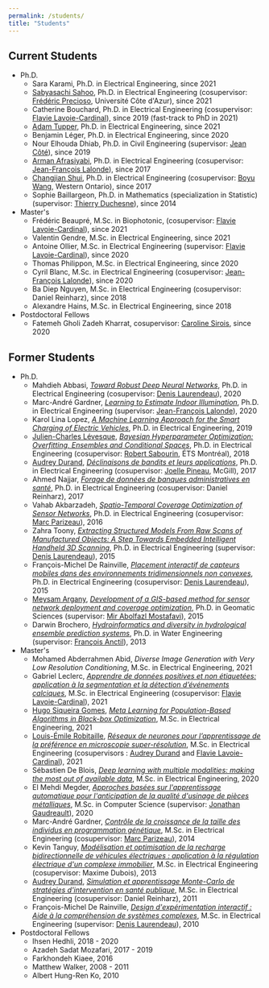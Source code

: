 ```yaml
---
permalink: /students/
title: "Students"
---
```


## Current Students 

- Ph.D.
    - Sara Karami, Ph.D. in Electrical Engineering, since 2021
    - [Sabyasachi Sahoo](https://sabyasachis.github.io/), Ph.D. in Electrical Engineering (cosupervisor: [Frédéric Precioso](https://www.i3s.unice.fr/~precioso/), Université Côte d'Azur), since 2021
    - Catherine Bouchard, Ph.D. in Electrical Engineering (cosupervisor: [Flavie Lavoie-Cardinal](https://cervo.ulaval.ca/fr/flavie-lavoie-cardinal)), since 2019 (fast-track to PhD in 2021)
    - [Adam Tupper](https://www.adamtupper.nz/), Ph.D. in Electrical Engineering, since 2021
    - Benjamin Léger, Ph.D. in Electrical Engineering, since 2020
    - Nour Elhouda Dhiab, Ph.D. in Civil Engineering (supervisor: [Jean Côté](https://www.gci.ulaval.ca/departement-et-professeurs/professeurs-et-personnel/professeurs/fiche/show/cote-jean/)), since 2019
    - [Arman Afrasiyabi](https://armanafrasiyabi.github.io/), Ph.D. in Electrical Engineering (cosupervisor: [Jean-François Lalonde](http://vision.gel.ulaval.ca/~jflalonde/)), since 2017
    - [Changjian Shui](https://cjshui.github.io/), Ph.D. in Electrical Engineering (cosupervisor: [Boyu Wang](https://sites.google.com/site/borriewang/), Western Ontario), since 2017
    - Sophie Baillargeon, Ph.D. in Mathematics (specialization in Statistic) (supervisor: [Thierry Duchesne](https://www.mat.ulaval.ca/departement-et-professeurs/direction-personnel-et-etudiants/professeurs/fiche-de-professeur/show/duchesne-thierry/)), since 2014
- Master's
    - Frédéric Beaupré, M.Sc. in Biophotonic, (cosupervisor: [Flavie Lavoie-Cardinal](https://cervo.ulaval.ca/fr/flavie-lavoie-cardinal)), since 2021
    - Valentin Gendre, M.Sc. in Electrical Engineering, since 2021
    - Antoine Ollier, M.Sc. in Electrical Engineering (supervisor: [Flavie Lavoie-Cardinal](https://cervo.ulaval.ca/fr/flavie-lavoie-cardinal)), since 2020
    - Thomas Philippon, M.Sc. in Electrical Engineering, since 2020
    - Cyril Blanc, M.Sc. in Electrical Engineering (cosupervisor: [Jean-François Lalonde](http://vision.gel.ulaval.ca/~jflalonde/)), since 2020
    - Ba Diep Nguyen, M.Sc. in Electrical Engineering (cosupervisor: Daniel Reinharz), since 2018
    - Alexandre Hains, M.Sc. in Electrical Engineering, since 2018
- Postdoctoral Fellows
    - Fatemeh Gholi Zadeh Kharrat, cosupervisor: [Caroline Sirois](http://www.crchudequebec.ulaval.ca/recherche/chercheurs/caroline-sirois/), since 2020


## Former Students

- Ph.D.
    - Mahdieh Abbasi, [*Toward Robust Deep Neural Networks*](http://hdl.handle.net/20.500.11794/67766), Ph.D. in Electrical Engineering (cosupervisor: [Denis Laurendeau](https://www.gelgif.ulaval.ca/departement-et-professeurs/personnel-et-professeurs/professeurs/fiche/show/laurendeau-denis/)), 2020
    - Marc-André Gardner, [*Learning to Estimate Indoor Illumination*](http://hdl.handle.net/20.500.11794/67302), Ph.D. in Electrical Engineering (supervisor: [Jean-François Lalonde](http://vision.gel.ulaval.ca/~jflalonde/)), 2020
    - Karol Lina Lopez, [*A Machine Learning Approach for the Smart Charging of Electric Vehicles*](http://hdl.handle.net/20.500.11794/34741), Ph.D. in Electrical Engineering, 2019
    - [Julien-Charles Lévesque](https://sites.google.com/site/levesquejc/home), [*Bayesian Hyperparameter Optimization: Overfitting, Ensembles and Conditional Spaces*](http://hdl.handle.net/20.500.11794/28364), Ph.D. in Electrical Engineering (cosupervisor: [Robert Sabourin](http://profs.etsmtl.ca/rsabourin/), ÉTS Montréal), 2018
    - [Audrey Durand](https://audurand.wordpress.com/), [*Déclinaisons de bandits et leurs applications*](http://hdl.handle.net/20.500.11794/28250), Ph.D. in Electrical Engineering (cosupervisor: [Joelle Pineau](https://www.cs.mcgill.ca/~jpineau/), McGill), 2017
    - Ahmed Najjar, [*Forage de données de banques administratives en santé*](http://hdl.handle.net/20.500.11794/28162), Ph.D. in Electrical Engineering (cosupervisor: Daniel Reinharz), 2017
    - Vahab Akbarzadeh, [*Spatio-Temporal Coverage Optimization of Sensor Networks*](http://hdl.handle.net/20.500.11794/27065), Ph.D. in Electrical Engineering (cosupervisor: [Marc Parizeau](https://www.gelgif.ulaval.ca/departement-et-professeurs/personnel-et-professeurs/professeurs/fiche/show/parizeau-marc/)), 2016
    - Zahra Toony, [*Extracting Structured Models From Raw Scans of Manufactured Objects: A Step Towards Embedded Intelligent Handheld 3D Scanning*](http://hdl.handle.net/20.500.11794/26270), Ph.D. in Electrical Engineering (supervisor: [Denis Laurendeau](https://www.gelgif.ulaval.ca/departement-et-professeurs/personnel-et-professeurs/professeurs/fiche/show/laurendeau-denis/)), 2015
    - François-Michel De Rainville, [*Placement interactif de capteurs mobiles dans des environnements tridimensionnels non convexes*](http://hdl.handle.net/20.500.11794/25896), Ph.D. in Electrical Engineering (cosupervisor: [Denis Laurendeau](https://www.gelgif.ulaval.ca/departement-et-professeurs/personnel-et-professeurs/professeurs/fiche/show/laurendeau-denis/)), 2015
    - [Meysam Argany](https://profile.ut.ac.ir/en/~argany), [*Development of a GIS-based method for sensor network deployment and coverage optimization*](http://hdl.handle.net/20.500.11794/25829), Ph.D. in Geomatic Sciences (supervisor: [Mir Abolfazl Mostafavi](https://www.scg.ulaval.ca/mir-abolfazl-mostafavi)), 2015
    - Darwin Brochero, [*Hydroinformatics and diversity in hydrological ensemble prediction systems*](http://hdl.handle.net/20.500.11794/24547), Ph.D. in Water Engineering (supervisor: [François Anctil](https://www.gci.ulaval.ca/departement-et-professeurs/professeurs-et-personnel/professeurs/fiche/show/anctil-francois/)), 2013
- Master's
    - Mohamed Abderrahmen Abid, *Diverse Image Generation with Very Low Resolution Conditioning*, M.Sc. in Electrical Engineering, 2021
    - Gabriel Leclerc, [*Apprendre de données positives et non étiquetées: application à la segmentation et la détection d’événements calciques*](http://hdl.handle.net/20.500.11794/69813), M.Sc. in Electrical Engineering (cosupervisor: [Flavie Lavoie-Cardinal](https://cervo.ulaval.ca/fr/flavie-lavoie-cardinal)), 2021
    - [Hugo Siqueira Gomes](https://hugodovs.github.io/), [*Meta Learning for Population-Based Algorithms in Black-box Optimization*](http://hdl.handle.net/20.500.11794/68764), M.Sc. in Electrical Engineering, 2021
    - [Louis-Émile Robitaille](https://l3robot.github.io/), [*Réseaux de neurones pour l’apprentissage de la préférence en microscopie super-résolution*](http://hdl.handle.net/20.500.11794/68744), M.Sc. in Electrical Engineering (cosupervisors : [Audrey Durand](https://audurand.wordpress.com/) and [Flavie Lavoie-Cardinal](https://cervo.ulaval.ca/fr/flavie-lavoie-cardinal)), 2021
    - Sébastien De Blois, [*Deep learning with multiple modalities: making the most out of available data*](http://hdl.handle.net/20.500.11794/67130), M.Sc. in Electrical Engineering, 2020
    - El Mehdi Megder, [*Approches basées sur l'apprentissage automatique pour l'anticipation de la qualité d'usinage de pièces métalliques*](http://hdl.handle.net/20.500.11794/40345), M.Sc. in Computer Science (supervisor: [Jonathan Gaudreault](https://www.ift.ulaval.ca/departement-et-professeurs/professeurs-et-personnel/professeurs-reguliers/fiche/show/gaudreault-jonathan/)), 2020
    - Marc-André Gardner, [*Contrôle de la croissance de la taille des individus en programmation génétique*](http://hdl.handle.net/20.500.11794/25386), M.Sc. in Electrical Engineering (cosupervisor: [Marc Parizeau](https://www.gelgif.ulaval.ca/departement-et-professeurs/personnel-et-professeurs/professeurs/fiche/show/parizeau-marc/)), 2014
    - Kevin Tanguy, [*Modélisation et optimisation de la recharge bidirectionnelle de véhicules électriques : application à la régulation électrique d'un complexe immobilier*](http://hdl.handle.net/20.500.11794/24591), M.Sc. in Electrical Engineering (cosupervisor: Maxime Dubois), 2013
    - [Audrey Durand](https://audurand.wordpress.com/), [*Simulation et apprentissage Monte-Carlo de stratégies d'intervention en santé publique*](http://hdl.handle.net/20.500.11794/22982), M.Sc. in Electrical Engineering (cosupervisor: Daniel Reinharz), 2011
    - François-Michel De Rainville, [*Design d'expérimentation interactif : Aide à la compréhension de systèmes complexes*](http://hdl.handle.net/20.500.11794/22172), M.Sc. in Electrical Engineering (supervisor: [Denis Laurendeau](https://www.gelgif.ulaval.ca/departement-et-professeurs/personnel-et-professeurs/professeurs/fiche/show/laurendeau-denis/)), 2010
- Postdoctoral Fellows
    - Ihsen Hedhli, 2018 - 2020
    - Azadeh Sadat Mozafari, 2017 - 2019
    - Farkhondeh Kiaee, 2016
    - Matthew Walker, 2008 - 2011
    - Albert Hung-Ren Ko, 2010
